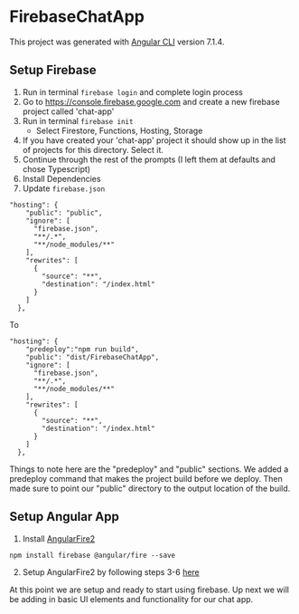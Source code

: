 # FirebaseChatApp

This project was generated with [Angular CLI](https://github.com/angular/angular-cli) version 7.1.4.

## Setup Firebase
1) Run in terminal `firebase login` and complete login process
2) Go to https://console.firebase.google.com and create a new firebase project called 'chat-app'
3) Run in terminal `firebase init`
    - Select Firestore, Functions, Hosting, Storage
4) If you have created your 'chat-app' project it should show up in the list of projects for this directory.  Select it.
5) Continue through the rest of the prompts (I left them at defaults and chose Typescript)
6) Install Dependencies
7) Update `firebase.json`

```
"hosting": {
    "public": "public",
    "ignore": [
      "firebase.json",
      "**/.*",
      "**/node_modules/**"
    ],
    "rewrites": [
      {
        "source": "**",
        "destination": "/index.html"
      }
    ]
  },
```
To
```
"hosting": {
    "predeploy":"npm run build",
    "public": "dist/FirebaseChatApp",
    "ignore": [
      "firebase.json",
      "**/.*",
      "**/node_modules/**"
    ],
    "rewrites": [
      {
        "source": "**",
        "destination": "/index.html"
      }
    ]
  },
```
Things to note here are the "predeploy" and "public" sections.  We added a predeploy command that makes the project build before we deploy. Then made sure to point our "public" directory to the output location of the build.

## Setup Angular App
1) Install [AngularFire2](https://github.com/angular/angularfire2)

`npm install firebase @angular/fire --save`

2) Setup AngularFire2 by following steps 3-6 [here](https://github.com/angular/angularfire2/blob/master/docs/install-and-setup.md)

At this point we are setup and ready to start using firebase.  Up next we will be adding in basic UI elements and functionality for our chat app.
